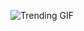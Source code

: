 ![Trending GIF](https://media2.giphy.com/media/xT8qBsOjMOcdeGJIU8/giphy.gif?cid=8bb21772e91ci0jbf9pkknmuln2q9jbfbe8b1ralp90gw32e&ep=v1_gifs_search&rid=giphy.gif&ct=g)
